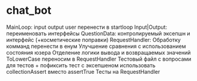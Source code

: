 # chat_bot
MainLoop: input output user перенести в startloop
Input|Output: переименовать интерфейсы
QuestionData: контролируемый эксепшн и интерфейс (+косметические поправки)
RequestHandler: Обработку комманд перенести в енум
                Улучшение сравнения с использованием состояния юзера
                Отделение логики вывода и возвращаемых значений
ToLowerCase переносим в RequestHandler
Тестовый файл с вопросами для тестов + пофиксить тест с эксепшеном
использовать collectionAssert вместо assertTrue
Тесты на RequestHandler

